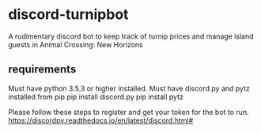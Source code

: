 # discord-turnipbot
A rudimentary discord bot to keep track of turnip prices and manage island guests in Animal Crossing: New Horizons

## requirements 
Must have python 3.5.3 or higher installed.
Must have discord.py and pytz installed from pip
pip install discord.py
pip install pytz

Please follow these steps to register and get your token for the bot to run.
https://discordpy.readthedocs.io/en/latest/discord.html#
